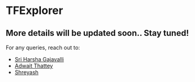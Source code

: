 # TFExplorer

## More details will be updated soon.. Stay tuned!

For any queries, reach out to:
* [Sri Harsha Gajavalli](mailto:sriharsha.g15@gmail.com)
* [Adwait Thattey](mailto:)
* [Shreyash](mailto:)

